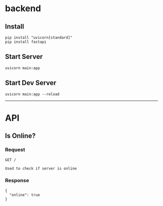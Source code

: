 # backend

## Install

    pip install "uvicorn[standard]"
    pip install fastapi

## Start Server

    uvicorn main:app

## Start Dev Server

    uvicorn main:app --reload

----------

# API

## Is Online?

### Request

`GET /`

    Used to check if server is online

### Response
    {
      "online": true
    }

